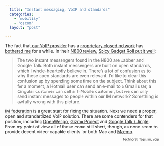 ```yaml
---
  title: "Instant messaging, VoIP and standards"
  categories: 
    - "mobility"
    - "oscom"
  layout: "post"

---
```

The fact that<a href="http://www.skype.com/helloagain.html"> our VoIP provider</a> has a <a href="http://en.wikipedia.org/wiki/Skype_Protocol">proprietary closed network</a> has <a href="http://bergie.iki.fi/blog/gizmo-and-the-new-skype-ui/">bothered me</a> for a while. In their <a href="http://spicygadget.com/blog/2007/02/04/nokia-n800-internet-tablet-review/">N800 review</a>, <a href="http://spicygadget.com/blog/2007/02/04/nokia-n800-internet-tablet-review/5/">Spicy Gadget Roll put it well</a>:
<blockquote>The two instant messengers found in the N800 are Jabber and Google Talk. Both instant messengers are built on open standards, which I whole-heartedly believe in. There’s a lot of confusion as to why these open standards are even relevant. I’d like to clear this confusion up by spending some time on the subject. Think about this for a moment, a Hotmail user can send an e-mail to a Gmail user, a Cingular customer can call a T-Mobile customer, but we can only send instant messages to people within our IM network? Something is awfully wrong with this picture.</blockquote><a href="http://www.imfederation.com/">IM federation</a> is a great start for fixing the situation. Next we need a proper, open and standardized VoIP solution. There are some contenders for that position, including <a href="http://openwengo.com/">OpenWengo</a>, <a href="http://www.gizmoproject.com/">Gizmo Project</a> and <a href="http://code.google.com/apis/talk/jep_extensions/jingleinfo.html">Google Talk / Jingle</a>. From my point of view all of these come still short, though, as none seem to provide decent video-capable clients for both Mac and <a href="http://maemo.org/">Maemo</a>.
<p style="text-align:right;font-size:10px;">Technorati Tags: <a href="http://www.technorati.com/tag/im" rel="tag">im</a>, <a href="http://www.technorati.com/tag/voip" rel="tag">voip</a></p>